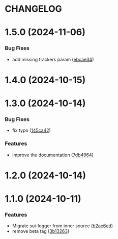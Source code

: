 # CHANGELOG

# 1.5.0 (2024-11-06)


### Bug Fixes

* add missing trackers param ([ebcae34](https://github.com/SUI-Components/sui/commit/ebcae34116f8067d8bce16e8083c4cbd4081af13))



# 1.4.0 (2024-10-15)



# 1.3.0 (2024-10-14)


### Bug Fixes

* fix typo ([145ca42](https://github.com/SUI-Components/sui/commit/145ca427a72e411b10b86824b48b692be41c4d28))


### Features

* improve the documentation ([7db4964](https://github.com/SUI-Components/sui/commit/7db4964a5f8eb565cd0fb9105f8580e017868324))



# 1.2.0 (2024-10-14)



# 1.1.0 (2024-10-11)


### Features

* Migrate sui-logger from inner source ([b2ac6ed](https://github.com/SUI-Components/sui/commit/b2ac6ed8ab0e12af0352ac62af88b99afef17b87))
* remove beta tag ([3b13263](https://github.com/SUI-Components/sui/commit/3b13263c125503dc16123677f62a376e11ac16fe))